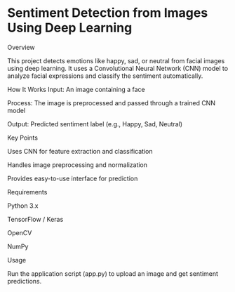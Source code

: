 
# Sentiment Detection from Images Using Deep Learning


Overview

This project detects emotions like happy, sad, or neutral from facial images using deep learning. It uses a Convolutional Neural Network (CNN) model to analyze facial expressions and classify the sentiment automatically.

How It Works
Input: An image containing a face

Process: The image is preprocessed and passed through a trained CNN model

Output: Predicted sentiment label (e.g., Happy, Sad, Neutral)

Key Points

Uses CNN for feature extraction and classification

Handles image preprocessing and normalization

Provides easy-to-use interface for prediction

Requirements

Python 3.x

TensorFlow / Keras

OpenCV

NumPy

Usage

Run the application script (app.py) to upload an image and get sentiment predictions.








